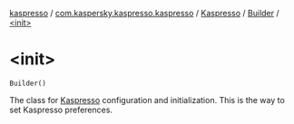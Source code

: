 [kaspresso](../../../index.md) / [com.kaspersky.kaspresso.kaspresso](../../index.md) / [Kaspresso](../index.md) / [Builder](index.md) / [&lt;init&gt;](./-init-.md)

# &lt;init&gt;

`Builder()`

The class for [Kaspresso](../index.md) configuration and initialization. This is the way to set Kaspresso preferences.

